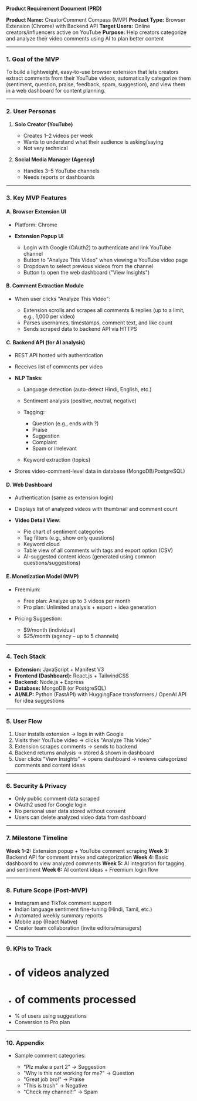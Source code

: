 **Product Requirement Document (PRD)**

**Product Name:** CreatorComment Compass (MVP)
**Product Type:** Browser Extension (Chrome) with Backend API
**Target Users:** Online creators/influencers active on YouTube
**Purpose:** Help creators categorize and analyze their video comments using AI to plan better content

---

### 1. **Goal of the MVP**

To build a lightweight, easy-to-use browser extension that lets creators extract comments from their YouTube videos, automatically categorize them (sentiment, question, praise, feedback, spam, suggestion), and view them in a web dashboard for content planning.

---

### 2. **User Personas**

1. **Solo Creator (YouTube)**

   * Creates 1–2 videos per week
   * Wants to understand what their audience is asking/saying
   * Not very technical
2. **Social Media Manager (Agency)**

   * Handles 3–5 YouTube channels
   * Needs reports or dashboards

---

### 3. **Key MVP Features**

#### A. **Browser Extension UI**

* Platform: Chrome
* **Extension Popup UI**

  * Login with Google (OAuth2) to authenticate and link YouTube channel
  * Button to "Analyze This Video" when viewing a YouTube video page
  * Dropdown to select previous videos from the channel
  * Button to open the web dashboard ("View Insights")

#### B. **Comment Extraction Module**

* When user clicks "Analyze This Video":

  * Extension scrolls and scrapes all comments & replies (up to a limit, e.g., 1,000 per video)
  * Parses usernames, timestamps, comment text, and like count
  * Sends scraped data to backend API via HTTPS

#### C. **Backend API (for AI analysis)**

* REST API hosted with authentication
* Receives list of comments per video
* **NLP Tasks:**

  * Language detection (auto-detect Hindi, English, etc.)
  * Sentiment analysis (positive, neutral, negative)
  * Tagging:

    * Question (e.g., ends with ?)
    * Praise
    * Suggestion
    * Complaint
    * Spam or irrelevant
  * Keyword extraction (topics)
* Stores video-comment-level data in database (MongoDB/PostgreSQL)

#### D. **Web Dashboard**

* Authentication (same as extension login)
* Displays list of analyzed videos with thumbnail and comment count
* **Video Detail View:**

  * Pie chart of sentiment categories
  * Tag filters (e.g., show only questions)
  * Keyword cloud
  * Table view of all comments with tags and export option (CSV)
  * AI-suggested content ideas (generated using common questions/suggestions)

#### E. **Monetization Model (MVP)**

* Freemium:

  * Free plan: Analyze up to 3 videos per month
  * Pro plan: Unlimited analysis + export + idea generation
* Pricing Suggestion:

  * \$9/month (individual)
  * \$25/month (agency – up to 5 channels)

---

### 4. **Tech Stack**

* **Extension:** JavaScript + Manifest V3
* **Frontend (Dashboard):** React.js + TailwindCSS
* **Backend:** Node.js + Express
* **Database:** MongoDB (or PostgreSQL)
* **AI/NLP:** Python (FastAPI) with HuggingFace transformers / OpenAI API for idea suggestions

---

### 5. **User Flow**

1. User installs extension → logs in with Google
2. Visits their YouTube video → clicks "Analyze This Video"
3. Extension scrapes comments → sends to backend
4. Backend returns analysis → stored & shown in dashboard
5. User clicks "View Insights" → opens dashboard → reviews categorized comments and content ideas

---

### 6. **Security & Privacy**

* Only public comment data scraped
* OAuth2 used for Google login
* No personal user data stored without consent
* Users can delete analyzed video data from dashboard

---

### 7. **Milestone Timeline**

**Week 1–2:** Extension popup + YouTube comment scraping
**Week 3:** Backend API for comment intake and categorization
**Week 4:** Basic dashboard to view analyzed comments
**Week 5:** AI integration for tagging and sentiment
**Week 6:** AI content ideas + Freemium login flow

---

### 8. **Future Scope (Post-MVP)**

* Instagram and TikTok comment support
* Indian language sentiment fine-tuning (Hindi, Tamil, etc.)
* Automated weekly summary reports
* Mobile app (React Native)
* Creator team collaboration (invite editors/managers)

---

### 9. **KPIs to Track**

* # of videos analyzed
* # of comments processed
* % of users using suggestions
* Conversion to Pro plan

---

### 10. **Appendix**

* Sample comment categories:

  * "Plz make a part 2" → Suggestion
  * "Why is this not working for me?" → Question
  * "Great job bro!" → Praise
  * "This is trash" → Negative
  * "Check my channel!!" → Spam

